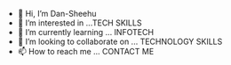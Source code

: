 - 👋 Hi, I’m Dan-Sheehu
- 👀 I’m interested in ...TECH SKILLS
- 🌱 I’m currently learning ... INFOTECH
- 💞️ I’m looking to collaborate on ... TECHNOLOGY SKILLS
- 📫 How to reach me ... CONTACT ME

<!---
Bature77/Bature77 is a ✨ special ✨ repository because its `README.md` (this file) appears on your GitHub profile.
You can click the Preview link to take a look at your changes.
--->
